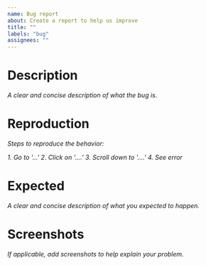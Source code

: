 ```yaml
---
name: Bug report
about: Create a report to help us improve
title: ""
labels: "bug"
assignees: ""
---
```


# Description

_A clear and concise description of what the bug is._

# Reproduction

_Steps to reproduce the behavior:_

_1. Go to '...'_
_2. Click on '....'_
_3. Scroll down to '....'_
_4. See error_

# Expected

_A clear and concise description of what you expected to happen._

# Screenshots

_If applicable, add screenshots to help explain your problem._
